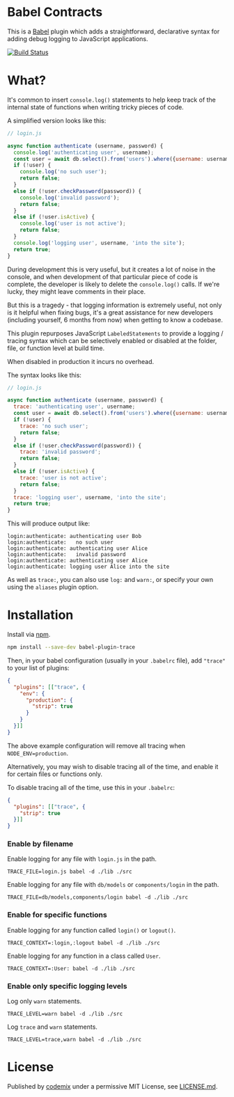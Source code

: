 # Babel Contracts

This is a [Babel](https://babeljs.io/) plugin which adds a straightforward, declarative syntax for adding debug logging to JavaScript applications.

[![Build Status](https://travis-ci.org/codemix/babel-plugin-trace.svg)](https://travis-ci.org/codemix/babel-plugin-trace)

# What?

It's common to insert `console.log()` statements to help keep track of the internal state of functions when writing tricky pieces of code.

A simplified version looks like this:

```js
// login.js

async function authenticate (username, password) {
  console.log('authenticating user', username);
  const user = await db.select().from('users').where({username: username});
  if (!user) {
    console.log('no such user');
    return false;
  }
  else if (!user.checkPassword(password)) {
    console.log('invalid password');
    return false;
  }
  else if (!user.isActive) {
    console.log('user is not active');
    return false;
  }
  console.log('logging user', username, 'into the site');
  return true;
}
```

During development this is very useful, but it creates a lot of noise in the console, and when development of that particular piece of code is complete,
the developer is likely to delete the `console.log()` calls. If we're lucky, they might leave comments in their place.

But this is a tragedy - that logging information is extremely useful, not only is it helpful when fixing bugs, it's a great assistance for new developers
(including yourself, 6 months from now) when getting to know a codebase.

This plugin repurposes JavaScript `LabeledStatements` to provide a logging / tracing syntax which can be selectively enabled or disabled at the folder, file, or function level at build time.

When disabled in production it incurs no overhead.

The syntax looks like this:

```js
// login.js

async function authenticate (username, password) {
  trace: 'authenticating user', username;
  const user = await db.select().from('users').where({username: username});
  if (!user) {
    trace: 'no such user';
    return false;
  }
  else if (!user.checkPassword(password)) {
    trace: 'invalid password';
    return false;
  }
  else if (!user.isActive) {
    trace: 'user is not active';
    return false;
  }
  trace: 'logging user', username, 'into the site';
  return true;
}
```

This will produce output like:

```
login:authenticate: authenticating user Bob
login:authenticate:   no such user
login:authenticate: authenticating user Alice
login:authenticate:   invalid password
login:authenticate: authenticating user Alice
login:authenticate: logging user Alice into the site
```

As well as `trace:`, you can also use `log:` and `warn:`, or specify your own using the `aliases` plugin option.

# Installation

Install via [npm](https://npmjs.org/package/babel-plugin-trace).
```sh
npm install --save-dev babel-plugin-trace
```
Then, in your babel configuration (usually in your `.babelrc` file), add `"trace"` to your list of plugins:
```json
{
  "plugins": [["trace", {
    "env": {
      "production": {
        "strip": true
      }
    }
  }]]
}
```

The above example configuration will remove all tracing when `NODE_ENV=production`.

Alternatively, you may wish to disable tracing all of the time, and enable it for certain files or functions only.

To disable tracing all of the time, use this in your `.babelrc`:
```json
{
  "plugins": [["trace", {
    "strip": true
  }]]
}
```

### Enable by filename
Enable logging for any file with `login.js` in the path.
```
TRACE_FILE=login.js babel -d ./lib ./src
```

Enable logging for any file with `db/models` or `components/login` in the path.
```
TRACE_FILE=db/models,components/login babel -d ./lib ./src
```

### Enable for specific functions
Enable logging for any function called `login()` or `logout()`.
```
TRACE_CONTEXT=:login,:logout babel -d ./lib ./src
```

Enable logging for any function in a class called `User`.
```
TRACE_CONTEXT=:User: babel -d ./lib ./src
```

### Enable only specific logging levels
Log only `warn` statements.
```
TRACE_LEVEL=warn babel -d ./lib ./src
```

Log `trace` and `warn` statements.
```
TRACE_LEVEL=trace,warn babel -d ./lib ./src
```



# License

Published by [codemix](http://codemix.com/) under a permissive MIT License, see [LICENSE.md](./LICENSE.md).

